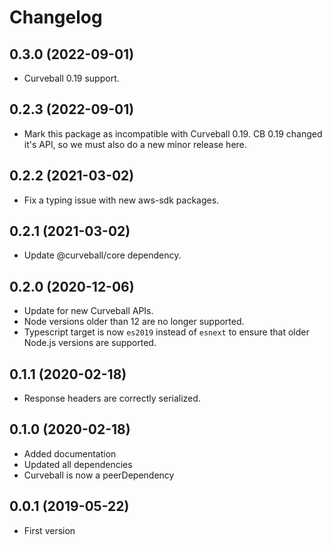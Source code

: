 Changelog
=========

0.3.0 (2022-09-01)
------------------

* Curveball 0.19 support.


0.2.3 (2022-09-01)
------------------

* Mark this package as incompatible with Curveball 0.19. CB 0.19 changed it's
  API, so we must also do a new minor release here.


0.2.2 (2021-03-02)
------------------

* Fix a typing issue with new aws-sdk packages.


0.2.1 (2021-03-02)
------------------

* Update @curveball/core dependency.


0.2.0 (2020-12-06)
------------------

* Update for new Curveball APIs.
* Node versions older than 12 are no longer supported.
* Typescript target is now `es2019` instead of `esnext` to ensure that older
  Node.js versions are supported.


0.1.1 (2020-02-18)
------------------

* Response headers are correctly serialized.


0.1.0 (2020-02-18)
------------------

* Added documentation
* Updated all dependencies
* Curveball is now a peerDependency


0.0.1 (2019-05-22)
------------------

* First version
